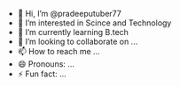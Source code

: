 - 👋 Hi, I’m @pradeeputuber77
- 👀 I’m interested in Scince and Technology
- 🌱 I’m currently learning B.tech
- 💞️ I’m looking to collaborate on ...
- 📫 How to reach me ...
- 😄 Pronouns: ...
- ⚡ Fun fact: ...

<!---
pradeeputuber77/pradeeputuber77 is a ✨ special ✨ repository because its `README.md` (this file) appears on your GitHub profile.
You can click the Preview link to take a look at your changes.
--->
